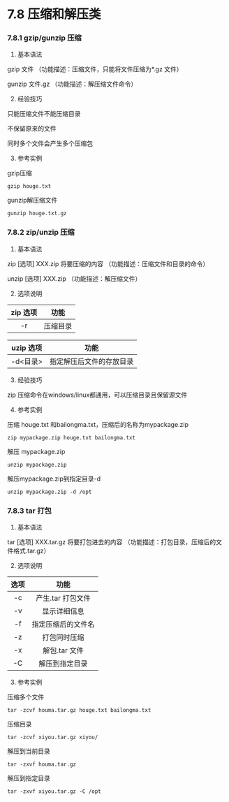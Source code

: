 # 7.8 压缩和解压类

### 7.8.1 gzip/gunzip 压缩

1. 基本语法

gzip 文件 （功能描述：压缩文件，只能将文件压缩为*.gz 文件）

gunzip 文件.gz （功能描述：解压缩文件命令）

2. 经验技巧

只能压缩文件不能压缩目录

不保留原来的文件

同时多个文件会产生多个压缩包

3. 参考实例

gzip压缩

```shell
gzip houge.txt
```

gunzip解压缩文件

```shell
gunzip houge.txt.gz
```

### 7.8.2 zip/unzip 压缩

1. 基本语法

zip [选项] XXX.zip 将要压缩的内容 （功能描述：压缩文件和目录的命令）

unzip [选项] XXX.zip （功能描述：解压缩文件）

2. 选项说明

| zip 选项 |  功能  |
|:------:|:----:|
|   -r   | 压缩目录 |

| uzip 选项 |      功能      |
|:-------:|:------------:|
| -d<目录>  | 指定解压后文件的存放目录 |

3. 经验技巧

zip 压缩命令在windows/linux都通用，可以压缩目录且保留源文件

4. 参考实例

压缩 houge.txt 和bailongma.txt，压缩后的名称为mypackage.zip

```shell
zip mypackage.zip houge.txt bailongma.txt
```

解压 mypackage.zip

```shell
unzip mypackage.zip
```

解压mypackage.zip到指定目录-d

```shell
unzip mypackage.zip -d /opt
```

### 7.8.3 tar 打包

1. 基本语法

tar [选项] XXX.tar.gz 将要打包进去的内容 （功能描述：打包目录，压缩后的文件格式.tar.gz）

2. 选项说明

| 选项  |     功能      |
|:---:|:-----------:|
| -c  | 产生.tar 打包文件 |
| -v  |   显示详细信息    |
| -f  |  指定压缩后的文件名  |
| -z  |   打包同时压缩    |
| -x  |  解包.tar 文件  |
| -C  |   解压到指定目录   |

3. 参考实例

压缩多个文件

```shell
tar -zcvf houma.tar.gz houge.txt bailongma.txt
```

压缩目录

```shell
tar -zcvf xiyou.tar.gz xiyou/
```

解压到当前目录

```shell
tar -zxvf houma.tar.gz
```

解压到指定目录

```shell
tar -zxvf xiyou.tar.gz -C /opt
```